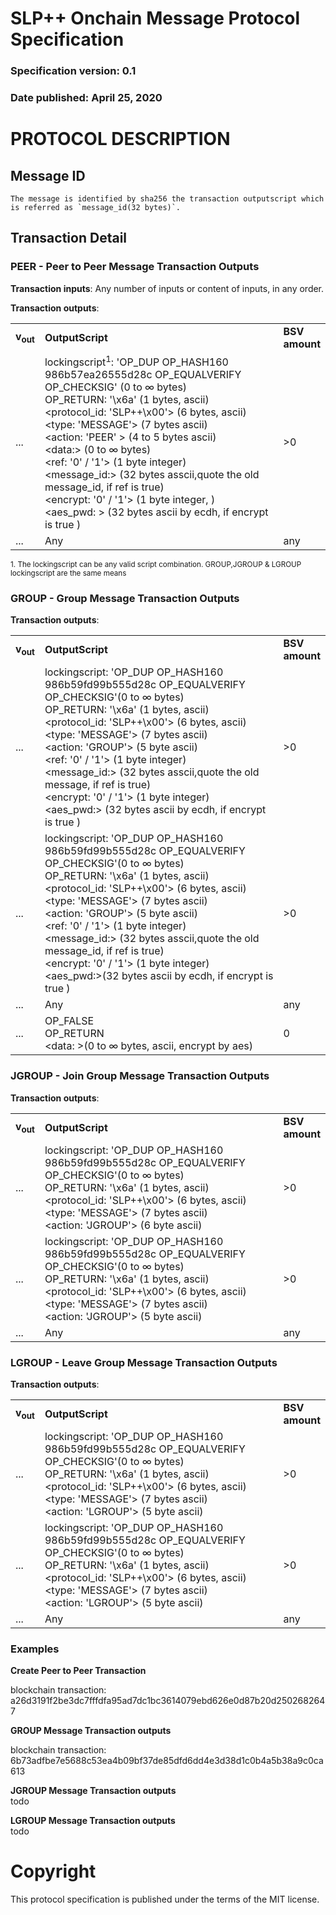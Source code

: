 # SLP++ Onchain Message  Protocol Specification
### Specification version: 0.1
### Date published: April 25, 2020

# PROTOCOL DESCRIPTION

## Message ID
```
The message is identified by sha256 the transaction outputscript which is referred as `message_id(32 bytes)`.
```

## Transaction Detail    
### PEER - Peer to Peer Message Transaction Outputs

**Transaction inputs**: Any number of inputs or content of inputs, in any order.

**Transaction outputs**:
<table>
<tr>
  <td><b>v<sub>out</sub></b></td>
  <td><b>OutputScript </b></td>
  <td><b>BSV<br/>amount</b></td>
</tr>
  <tr>
    <td>...</td>
   <td>
   lockingscript<sup>1</sup>: 'OP_DUP OP_HASH160 986b57ea26555d28c OP_EQUALVERIFY OP_CHECKSIG' (0 to ∞ bytes)<br/>   
   OP_RETURN: '\x6a' (1 bytes, ascii)<br/>
   &lt;protocol_id: 'SLP++\x00'&gt; (6 bytes, ascii)<br/>
   &lt;type: 'MESSAGE'&gt; (7 bytes ascii)<br/>
   &lt;action: 'PEER' &gt; (4 to 5  bytes ascii)<br/>
   &lt;data:&gt; (0 to ∞ bytes)<br/>
   &lt;ref: '0' / '1'&gt; (1 byte integer)<br/>
   &lt;message_id:&gt; (32 bytes asscii,quote the old message_id, if ref is true)<br/>	  
   &lt;encrypt: '0' / '1'&gt; (1 byte integer, )<br/>
   &lt;aes_pwd: &gt; (32 bytes ascii by ecdh, if encrypt is true )<br/>
   </td>
    <td> >0 </td>
  </tr>
  
  <tr>
    <td>...</td>
    <td>Any</td>
    <td>any</td>
  </tr>
 
</table>

<sup>1. The lockingscript can be any valid script combination.  GROUP,JGROUP & LGROUP lockingscript are the same means</sup>   

### GROUP - Group Message Transaction Outputs

**Transaction outputs**:
<table>
<tr>
  <td><b>v<sub>out</sub></b></td>
  <td><b>OutputScript </b></td>
  <td><b>BSV<br/>amount</b></td>
</tr>
  <tr>
  <td>...</td>
  <td>
   lockingscript: 'OP_DUP OP_HASH160 986b59fd99b555d28c OP_EQUALVERIFY OP_CHECKSIG'(0 to ∞ bytes)<br/>   
   OP_RETURN: '\x6a' (1 bytes, ascii)<br/>
&lt;protocol_id: 'SLP++\x00'&gt; (6 bytes, ascii)<BR>
&lt;type: 'MESSAGE'&gt; (7 bytes ascii)<br/>
&lt;action: 'GROUP'&gt; (5 byte ascii)<BR>
&lt;ref: '0' / '1'&gt; (1 byte integer)<br/>
&lt;message_id:&gt; (32 bytes asscii,quote the old message, if ref is true)<br/>	  
&lt;encrypt: '0' / '1'&gt; (1 byte integer)<br/>
&lt;aes_pwd:&gt; (32 bytes ascii by ecdh, if encrypt is true )<br/>
  </td>
    <td>>0</td>
  </tr>

  <tr>
  <td>...</td>
  <td>
   lockingscript: 'OP_DUP OP_HASH160 986b59fd99b555d28c OP_EQUALVERIFY OP_CHECKSIG'(0 to ∞ bytes)<br/>   
   OP_RETURN: '\x6a' (1 bytes, ascii)<br/>
&lt;protocol_id: 'SLP++\x00'&gt; (6 bytes, ascii)<BR>
&lt;type: 'MESSAGE'&gt; (7 bytes ascii)<br/>
&lt;action: 'GROUP'&gt; (5 byte ascii)<BR>
&lt;ref: '0' / '1'&gt; (1 byte integer)<br/>
&lt;message_id:&gt; (32 bytes asscii,quote the old message_id,  if ref is true)<br/>	  
&lt;encrypt: '0' / '1'&gt; (1 byte integer)<br/>
&lt;aes_pwd:&gt;(32 bytes ascii by ecdh, if encrypt is true )<br/>
  </td>
    <td>>0</td>
  </tr>

  <tr>
    <td>...</td>
    <td>Any</td>
    <td>any</td>
  </tr>

  <tr>
  <td>...</td>
  <td>
   OP_FALSE <br>
   OP_RETURN <br> 
   &lt;data: &gt;(0 to ∞ bytes, ascii, encrypt by aes)<br/>
  </td>
    <td>0</td>
  </tr>



</table>


### JGROUP - Join Group Message Transaction Outputs

**Transaction outputs**:
<table>
<tr>
  <td><b>v<sub>out</sub></b></td>
  <td><b>OutputScript </b></td>
  <td><b>BSV<br/>amount</b></td>
</tr>
  <tr>
  <td>...</td>
  <td>
   lockingscript: 'OP_DUP OP_HASH160 986b59fd99b555d28c OP_EQUALVERIFY OP_CHECKSIG'(0 to ∞ bytes)<br/>   
   OP_RETURN: '\x6a' (1 bytes, ascii)<br/>
&lt;protocol_id: 'SLP++\x00'&gt; (6 bytes, ascii)<BR>
&lt;type: 'MESSAGE'&gt; (7 bytes ascii)<br/>
&lt;action: 'JGROUP'&gt; (6 byte ascii)<BR>
  </td>
    <td>>0</td>
  </tr>

  <tr>
  <td>...</td>
  <td>
   lockingscript: 'OP_DUP OP_HASH160 986b59fd99b555d28c OP_EQUALVERIFY OP_CHECKSIG'(0 to ∞ bytes)<br/>   
   OP_RETURN: '\x6a' (1 bytes, ascii)<br/>
&lt;protocol_id: 'SLP++\x00'&gt; (6 bytes, ascii)<BR>
&lt;type: 'MESSAGE'&gt; (7 bytes ascii)<br/>
&lt;action: 'JGROUP'&gt; (5 byte ascii)<BR>
  </td>
    <td>>0</td>
  </tr>

  <tr>
    <td>...</td>
    <td>Any</td>
    <td>any</td>
  </tr>
</table>

### LGROUP - Leave Group Message Transaction Outputs

**Transaction outputs**:
<table>
<tr>
  <td><b>v<sub>out</sub></b></td>
  <td><b>OutputScript </b></td>
  <td><b>BSV<br/>amount</b></td>
</tr>
  <tr>
  <td>...</td>
  <td>
   lockingscript: 'OP_DUP OP_HASH160 986b59fd99b555d28c OP_EQUALVERIFY OP_CHECKSIG'(0 to ∞ bytes)<br/>   
   OP_RETURN: '\x6a' (1 bytes, ascii)<br/>
&lt;protocol_id: 'SLP++\x00'&gt; (6 bytes, ascii)<BR>
&lt;type: 'MESSAGE'&gt; (7 bytes ascii)<br/>
&lt;action: 'LGROUP'&gt; (5 byte ascii)<BR>
  </td>
    <td>>0</td>
  </tr>

  <tr>
  <td>...</td>
  <td>
   lockingscript: 'OP_DUP OP_HASH160 986b59fd99b555d28c OP_EQUALVERIFY OP_CHECKSIG'(0 to ∞ bytes)<br/>   
   OP_RETURN: '\x6a' (1 bytes, ascii)<br/>
&lt;protocol_id: 'SLP++\x00'&gt; (6 bytes, ascii)<BR>
&lt;type: 'MESSAGE'&gt; (7 bytes ascii)<br/>
&lt;action: 'LGROUP'&gt; (5 byte ascii)<BR>
  </td>
    <td>>0</td>
  </tr>

  <tr>
    <td>...</td>
    <td>Any</td>
    <td>any</td>
  </tr>
</table>

### Examples

**Create Peer to Peer Transaction**

blockchain transaction:  a26d3191f2be3dc7fffdfa95ad7dc1bc3614079ebd626e0d87b20d2502682647

**GROUP Message Transaction outputs**

blockchain transaction: 6b73adfbe7e5688c53ea4b09bf37de85dfd6dd4e3d38d1c0b4a5b38a9c0ca613

**JGROUP Message Transaction outputs**  
todo  

**LGROUP Message Transaction outputs**   
todo  


# Copyright

This protocol specification is published under the terms of the MIT license.
